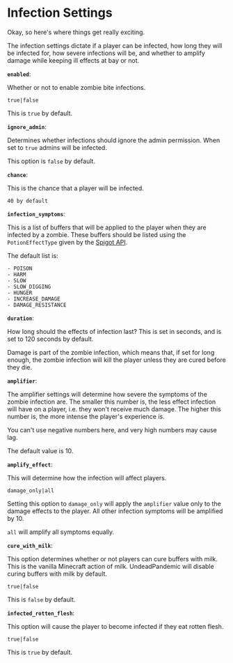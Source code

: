 # Infection Settings

Okay, so here's where things get really exciting.

The infection settings dictate if a player can be infected, how long they will be infected for, how severe infections will be, and whether to amplify damage while keeping ill effects at bay or not.

**`enabled`**:

Whether or not to enable zombie bite infections.

`true|false`

This is `true` by default.

**`ignore_admin`**:

Determines whether infections should ignore the admin permission. When set to `true` admins will be infected.

This option is `false` by default.

**`chance`**:

This is the chance that a player will be infected.

`40 by default`

**`infection_symptoms`**:

This is a list of buffers that will be applied to the player when they are infected by a zombie. These buffers should be listed using the `PotionEffectType` given by the [Spigot API](https://hub.spigotmc.org/javadocs/spigot/org/bukkit/potion/PotionEffectType.html).

The default list is:

```
- POISON
- HARM
- SLOW
- SLOW_DIGGING
- HUNGER
- INCREASE_DAMAGE
- DAMAGE_RESISTANCE
```

**`duration`**:

How long should the effects of infection last? This is set in seconds, and is set to 120 seconds by default.

Damage is part of the zombie infection, which means that, if set for long enough, the zombie infection will kill the player unless they are cured before they die.

**`amplifier`**:

The amplifier settings will determine how severe the symptoms of the zombie infection are. The smaller this number is, the less effect infection will have on a player, i.e. they won't receive much damage. The higher this number is, the more intense the player's experience is.

You can't use negative numbers here, and very high numbers may cause lag.

The default value is 10.

**`amplify_effect`**:

This will determine how the infection will affect players.

`damage_only|all`

Setting this option to `damage_only` will apply the `amplifier` value only to the damage effects to the player. All other infection symptoms will be amplified by 10.

`all` will amplify all symptoms equally.

**`cure_with_milk`**:

This option determines whether or not players can cure buffers with milk. This is the vanilla Minecraft action of milk. UndeadPandemic will disable curing buffers with milk by default.

`true|false`

This is `false` by default.

**`infected_rotten_flesh`**:

This option will cause the player to become infected if they eat rotten flesh.

`true|false`

This is `true` by default.
